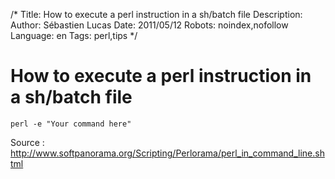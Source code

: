 /*
Title: How to execute a perl instruction in a sh/batch file
Description: 
Author: Sébastien Lucas
Date: 2011/05/12
Robots: noindex,nofollow
Language: en
Tags: perl,tips
*/
# How to execute a perl instruction in a sh/batch file

```
perl -e "Your command here"
```

Source : http://www.softpanorama.org/Scripting/Perlorama/perl_in_command_line.shtml







